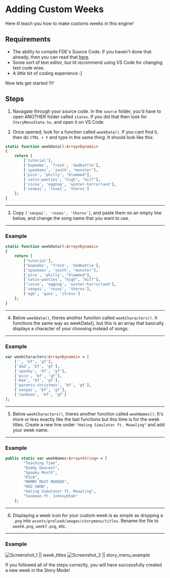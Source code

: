 # Adding Custom Weeks

Here ill teach you how to make customs weeks in this engine!

## Requirements
- The ability to compile FDE's Source Code. If you haven't done that already, then you can read that [here](https://github.com/AnimatingLegend/Funkin-Definitive-Edition/blob/experimental/docs/guides/building.md).
- Some sort of text editor, but Id recommend using VS Code for changing text code wise.
- A *little* bit of coding experience :]

Now lets get started !!!!

## Steps
1. Navagate through your source code. In the ```source``` folder, you'd have to open ANOTHER folder called ```states```. If you did that then look for ```StoryMenuState.hx```, and open it on VS Code.

2. Once opened, look for a function called ```weekData()```. If you cant find it, then do ```CTRL + F``` and type in the same thing. It should look like this:

```haxe
static function weekData():Array<Dynamic>
{
	return [
		['tutorial'],
		['bopeebo', 'fresh', 'dadbattle'],
		['spookeez', 'south', "monster"],
		['pico', 'philly', "blammed"],
		['satin-panties', "high", "milf"],
		['cocoa', 'eggnog', 'winter-horrorland'],
		['senpai', 'roses', 'thorns']
	];
}
```
------------------------------------------------------------
3. Copy ```['senpai', 'roses', 'thorns']```, and paste them on an empty line below, and change the song name that you want to use.
------------------------------------------------------------
### Example
```haxe
static function weekData():Array<Dynamic>
{
	return [
		['tutorial'],
		['bopeebo', 'fresh', 'dadbattle'],
		['spookeez', 'south', "monster"],
		['pico', 'philly', "blammed"],
		['satin-panties', "high", "milf"],
		['cocoa', 'eggnog', 'winter-horrorland'],
		['senpai', 'roses', 'thorns'],
		['ugh', 'guns', 'stress']
	];
}
```
------------------------------------------------------------
4. Below ```weekData()```, theres another function called ```weekCharacters()```. It functions the same way as weekData(), but this is an array that basically displays a character of your choosing instead of songs.
------------------------------------------------------------
### Example
```haxe
var weekCharacters:Array<Dynamic> = [
	['', 'bf', 'gf'],
	['dad', 'bf', 'gf'],
	['spooky', 'bf', 'gf'],
	['pico', 'bf', 'gf'],
	['mom', 'bf', 'gf'],
	['parents-christmas', 'bf', 'gf'],
	['senpai', 'bf', 'gf'],
	['tankman', 'bf', 'gf']
];
```
------------------------------------------------------------
5. Below ```weekCharacters()```, theres another function called ```weekNames()```. It's more or less exactly like the last functions but this time is for the week titles. Create a new line under ```"Hating Simulator ft. Moawling"``` and add your week name.
------------------------------------------------------------
### Example
```haxe
public static var weekNames:Array<String> = [
		"Teaching Time",
		"Daddy Dearest",
		"Spooky Month",
		"PICO",
		"MOMMY MUST MURDER",
		"RED SNOW",
		"Hating Simulator ft. Moawling",
		"Tankman ft. JohnnyUtah"
	];
```
------------------------------------------------------------
6. Displaying a week icon for your custom week is as simple as dropping a ```.png``` into ```assets/preload/images/storymenu/titles```. Rename the file to ```week6.png```, ```week7.png```, etc.
------------------------------------------------------------
### Example
![Screenshot_1 || week_titles](https://github.com/user-attachments/assets/84e81941-7022-4010-956c-0d06442cbea8)
![Screenshot_2 || story_menu_example](https://github.com/user-attachments/assets/d0fbe04f-09e4-4043-941f-f432d40a31d2)

If you followed all of the steps correctly, you will have successfully created a new week in the Story Mode!

